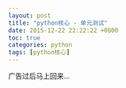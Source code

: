 ```yaml
---
layout: post
title: "python核心 - 单元测试"
date: 2015-12-22 22:22:22 +0800
toc: true
categories: python
tags: [python核心]
---
```


广告过后马上回来...